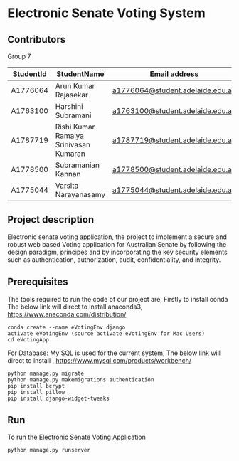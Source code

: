 # Electronic Senate Voting System
## Contributors
Group 7

| StudentId | StudentName                            | Email address                    |
| --------- | -------------------------------------- | -------------------------------- |
| A1776064  | Arun Kumar Rajasekar                   | a1776064@student.adelaide.edu.au |
| A1763100  | Harshini Subramani                     | a1763100@student.adelaide.edu.au |
| A1787719  | Rishi Kumar Ramaiya Srinivasan Kumaran | a1787719@student.adelaide.edu.au |
| A1778500  | Subramanian Kannan                     | a1778500@student.adelaide.edu.au |
| A1775044  | Varsita Narayanasamy                   | a1775044@student.adelaide.edu.au |

## Project description
Electronic senate voting application, the project to implement a secure and robust web based Voting application for Australian Senate by following the design paradigm, principes and by incorporating the key security elements such as authentication, authorization, audit, confidentiality, and integrity.

## Prerequisites
The tools required to run the code of our project are,
Firstly to install conda
The below link will direct to install anaconda3,
https://www.anaconda.com/distribution/
```
conda create --name eVotingEnv django
activate eVotingEnv (source activate eVotingEnv for Mac Users)
cd eVotingApp
```
For Database: 
My SQL is used for the current system,
The below link will direct to install ,
https://www.mysql.com/products/workbench/
```
python manage.py migrate
python manage.py makemigrations authentication
pip install bcrypt
pip install pillow
pip install django-widget-tweaks
```

## Run
To run the Electronic Senate Voting Application
```
python manage.py runserver
```

